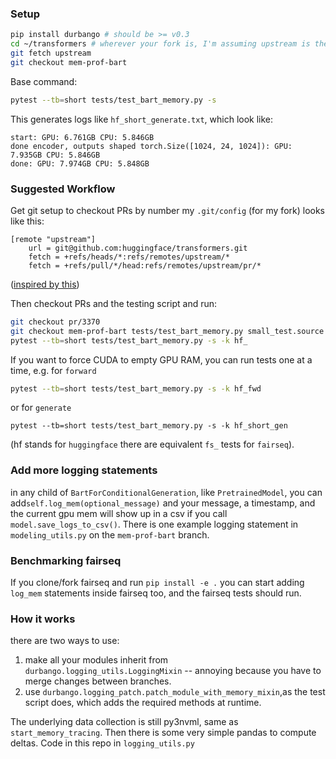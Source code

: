 ### Setup

```bash
pip install durbango # should be >= v0.3
cd ~/transformers # wherever your fork is, I'm assuming upstream is the real repo
git fetch upstream
git checkout mem-prof-bart
```

Base command:
```bash
pytest --tb=short tests/test_bart_memory.py -s
```
This generates logs like `hf_short_generate.txt`, which look like:
```
start: GPU: 6.761GB CPU: 5.846GB
done encoder, outputs shaped torch.Size([1024, 24, 1024]): GPU: 7.935GB CPU: 5.846GB
done: GPU: 7.974GB CPU: 5.848GB
```

### Suggested Workflow
Get git setup to checkout PRs by number
my `.git/config` (for my fork) looks like this:
```
[remote "upstream"]
    url = git@github.com:huggingface/transformers.git
    fetch = +refs/heads/*:refs/remotes/upstream/*
    fetch = +refs/pull/*/head:refs/remotes/upstream/pr/*
```
([inspired by this](https://gist.github.com/piscisaureus/3342247))

Then checkout PRs and the testing script and run:
```bash
git checkout pr/3370 
git checkout mem-prof-bart tests/test_bart_memory.py small_test.source
pytest --tb=short tests/test_bart_memory.py -s -k hf_
```

If you want to force CUDA to empty GPU RAM, you can run tests one at a time,
e.g. for `forward` 
```bash
pytest --tb=short tests/test_bart_memory.py -s -k hf_fwd
```
or for `generate`
```
pytest --tb=short tests/test_bart_memory.py -s -k hf_short_gen
```
(hf stands for `huggingface` there are equivalent `fs_` tests for `fairseq`).

### Add more logging statements
in any child of `BartForConditionalGeneration`, like `PretrainedModel`, you can add`self.log_mem(optional_message)` and your message, a timestamp, and the current gpu mem will show up 
in a csv if you call `model.save_logs_to_csv()`. There is one example logging statement in `modeling_utils.py` on the `mem-prof-bart` branch. 

### Benchmarking fairseq
If you clone/fork fairseq and run `pip install -e .` you can start adding `log_mem` statements inside fairseq too, and the fairseq tests should run.


### How it works
there are two ways to use:
1) make all your modules inherit from `durbango.logging_utils.LoggingMixin` -- annoying because you have to merge changes between branches.
2) use `durbango.logging_patch.patch_module_with_memory_mixin`,as the test script does, which adds the required methods at runtime.

The underlying data collection is still py3nvml, same as `start_memory_tracing`. 
Then there is some very simple pandas to compute deltas.
Code in this repo in `logging_utils.py`

